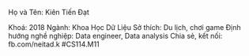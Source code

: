 Họ và Tên: Kiên Tiến Đạt

Khoá: 2018
Ngành: Khoa Học Dữ Liệu
Sở thích: Du lịch, chơi game
Định hướng nghề nghiệp: Data engineer, Data analysis
Chia sẻ, kết nối: fb.com/neitad.k
#CS114.M11
